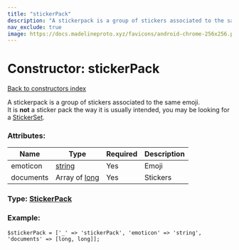 ```yaml
---
title: "stickerPack"
description: "A stickerpack is a group of stickers associated to the same emoji.  "
nav_exclude: true
image: https://docs.madelineproto.xyz/favicons/android-chrome-256x256.png
---
```

# Constructor: stickerPack  
[Back to constructors index](/API_docs/constructors/index.html)



A stickerpack is a group of stickers associated to the same emoji.  
It is **not** a sticker pack the way it is usually intended, you may be looking for a [StickerSet](../types/StickerSet.html).

### Attributes:

| Name     |    Type       | Required | Description |
|----------|---------------|----------|-------------|
|emoticon|[string](/API_docs/types/string.html) | Yes|Emoji|
|documents|Array of [long](/API_docs/types/long.html) | Yes|Stickers|



### Type: [StickerPack](/API_docs/types/StickerPack.html)


### Example:

```
$stickerPack = ['_' => 'stickerPack', 'emoticon' => 'string', 'documents' => [long, long]];
```  
